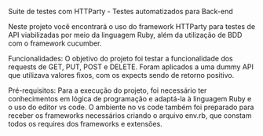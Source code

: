 Suite de testes com HTTParty - Testes automatizados para Back-end

Neste projeto você encontrará o uso do framework HTTParty para testes de API viabilizadas por meio da linguagem Ruby, além da utilização de BDD com o framework cucumber.

Funcionalidades: O objetivo do projeto foi testar a funcionalidade dos requests de GET, PUT, POST e DELETE. Foram aplicados a uma dummy API que utilizava valores fixos, com os expects sendo de retorno positivo.

Pré-requisitos: Para a execução do projeto, foi necessário ter conhecimentos em lógica de programação e adaptá-la à linguagem Ruby e o uso do editor vs code. O ambiente no vs code também foi preparado para receber os frameworks necessários criando o arquivo env.rb, que constam todos os requires dos frameworks e extensões.
